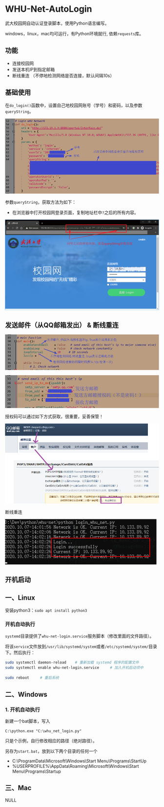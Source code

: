 # WHU-Net-AutoLogin
武大校园网自动认证登录脚本，使用Python语言编写。

windows，linux，mac均可运行，有Python环境就行, 依赖`requests`库。

## 功能

+ 连接校园网
+ 发送本机IP到指定邮箱
+ 断线重连 （不停地检测网络是否连接，默认间隔10s）

## 基础使用

在`do_login()`函数中，设置自己地校园网账号（学号）和密码，以及参数`queryString`。

![image-20201007142556004](assets/README/image-20201007142556004.png)

参数`queryString`，获取方法为如下：

+ 在浏览器中打开校园网登录页面，复制地址栏中`?`之后的所有内容。

![image-20201007143938932](assets/README/image-20201007143938932.png)

## 发送邮件（从QQ邮箱发出） & 断线重连

![image-20201007144544383](assets/README/image-20201007144544383.png)

![image-20201007151859557](assets/README/image-20201007151859557.png)

授权码可以通过如下方式获取，很重要，妥善保管！

![image-20191116201357030](assets/README/image-20191116201357030.png)

断线重连

![image-20201007150721506](assets/README/image-20201007150721506.png)

## 开机启动

## 一、Linux

安装python3：`sudo apt install python3`

### 开机自动执行

`systemd`目录提供了`whu-net-login.service`服务脚本（修改里面的文件路径）。

将该`service`文件放到`/usr/lib/systemd/system`或者`/etc/systemd/system/`目录下。然后执行：

```sh
sudo systemctl daemon-reload	# 重新加载 systemd 程序的配置文件
sudo systemctl enable whu-net-login.service		# 加入开机启动项中

sudo reboot 	# 重启系统
```



## 二、Windows

### 1. 开机自动执行

新建一个bat脚本，写入

```
C:\python.exe "C:\whu_net_login.py"
```

只是个示例，自行修改相应的路径（绝对路径）。

另存为`start.bat`，放到以下两个目录的任何一个

+ C:\ProgramData\Microsoft\Windows\Start Menu\Programs\StartUp
+ %USERPROFILE%\AppData\Roaming\Microsoft\Windows\Start Menu\Programs\Startup

## 三、Mac

NULL